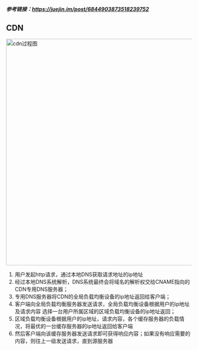 ##### 参考链接：https://juejin.im/post/6844903873518239752

## CDN
<img src="https://user-gold-cdn.xitu.io/2019/6/24/16b87f0340a17453?imageView2/0/w/1280/h/960/format/webp/ignore-error/1" 
alt="cdn过程图" width="800" height="613" align="bottom" /><br>
1. 用户发起http请求，通过本地DNS获取请求地址的ip地址
2. 经过本地DNS系统解析，DNS系统最终会将域名的解析权交给CNAME指向的CDN专用DNS服务器；
3. 专用DNS服务器将CDN的全局负载均衡设备的ip地址返回给客户端；
4. 客户端向全局负载均衡服务器发送请求，全局负载均衡设备根据用户的ip地址及请求内容
选择一台用户所属区域的区域负载均衡设备的ip地址返回；
5. 区域负载均衡设备根据用户的ip地址，请求内容，各个缓存服务器的负载情况，将最优的一台缓存服务器的ip地址返回给客户端
6. 然后客户端向该缓存服务器发送请求即可获得响应内容；如果没有响应需要的内容，则往上一级发送请求，直到源服务器


